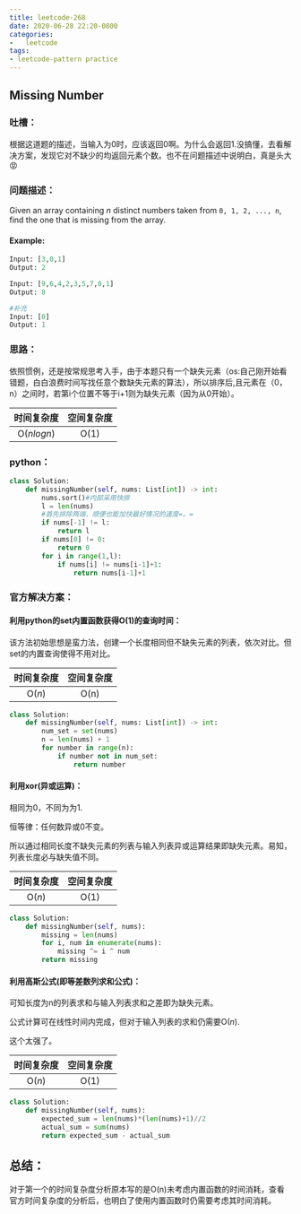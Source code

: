 ```yaml
---
title: leetcode-268
date: 2020-06-28 22:20-0800
categories:
-   leetcode
tags:
- leetcode-pattern practice
---
```


## Missing Number

### 吐槽：

根据这道题的描述，当输入为0时，应该返回0啊。为什么会返回1.没搞懂，去看解决方案，发现它对不缺少的均返回元素个数。也不在问题描述中说明白，真是头大😡

### 问题描述：

Given an array containing *n* distinct numbers taken from `0, 1, 2, ..., n`, find the one that is missing from the array.

#### Example:

```python
Input: [3,0,1]
Output: 2
```

```python
Input: [9,6,4,2,3,5,7,0,1]
Output: 8
```

```python
#补充
Input: [0]
Output: 1
```

### 思路：

依照惯例，还是按常规思考入手，由于本题只有一个缺失元素（os:自己刚开始看错题，白白浪费时间写找任意个数缺失元素的算法），所以排序后,且元素在（0，n）之间时，若第i个位置不等于i+1则为缺失元素（因为从0开始）。

| 时间复杂度                  | 空间复杂度            |
| --------------------------- | --------------------- |
| <center>O($nlogn$)</center> | <center>O(1)<center/> |

### python：

```python
class Solution:
    def missingNumber(self, nums: List[int]) -> int:
        nums.sort()#内部采用快排
        l = len(nums)
        #首先排除两端，顺便也能加快最好情况的速度=。=
        if nums[-1] != l:
            return l
        if nums[0] != 0:
            return 0
        for i in range(1,l):
            if nums[i] != nums[i-1]+1:
                return nums[i-1]+1
```

### 官方解决方案：

#### 利用python的set内置函数获得O(1)的查询时间：

该方法初始思想是蛮力法，创建一个长度相同但不缺失元素的列表，依次对比。但set的内置查询使得不用对比。

| 时间复杂度              | 空间复杂度            |
| ----------------------- | --------------------- |
| <center>O($n$)</center> | <center>O(n)<center/> |

```python
class Solution:
    def missingNumber(self, nums: List[int]) -> int:
        num_set = set(nums)
        n = len(nums) + 1
     	for number in range(n):
            if number not in num_set:
                return number
```

#### 利用xor(异或运算)：

相同为0，不同为为1.

恒等律：任何数异或0不变。

所以通过相同长度不缺失元素的列表与输入列表异或运算结果即缺失元素。易知，列表长度必与缺失值不同。

| 时间复杂度              | 空间复杂度            |
| ----------------------- | --------------------- |
| <center>O($n$)</center> | <center>O(1)<center/> |

```python
class Solution:
    def missingNumber(self, nums):
        missing = len(nums)
        for i, num in enumerate(nums):
            missing ^= i ^ num
        return missing
```

#### 利用高斯公式(即等差数列求和公式)：

可知长度为n的列表求和与输入列表求和之差即为缺失元素。

公式计算可在线性时间内完成，但对于输入列表的求和仍需要O($n$).

这个太强了。

| 时间复杂度              | 空间复杂度            |
| ----------------------- | --------------------- |
| <center>O($n$)</center> | <center>O(1)<center/> |

```python
class Solution:
    def missingNumber(self, nums):
        expected_sum = len(nums)*(len(nums)+1)//2
        actual_sum = sum(nums)
        return expected_sum - actual_sum
```



## 总结：

对于第一个的时间复杂度分析原本写的是O(n)未考虑内置函数的时间消耗，查看官方时间复杂度的分析后，也明白了使用内置函数时仍需要考虑其时间消耗。